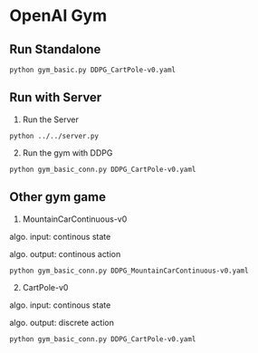 # OpenAI Gym

## Run Standalone

```
python gym_basic.py DDPG_CartPole-v0.yaml
```

## Run with Server

1. Run the Server 

```
python ../../server.py
```

2. Run the gym with DDPG

```
python gym_basic_conn.py DDPG_CartPole-v0.yaml
```


## Other gym game

1. MountainCarContinuous-v0

algo. input: continous state

algo. output: continous action

```
python gym_basic_conn.py DDPG_MountainCarContinuous-v0.yaml
```

2. CartPole-v0

algo. input: continous state

algo. output: discrete action

```
python gym_basic_conn.py DDPG_CartPole-v0.yaml
```


